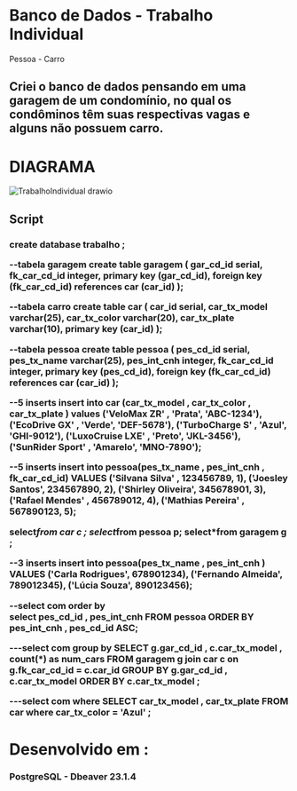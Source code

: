<h1>Banco de Dados - Trabalho Individual</h1>
<p>Pessoa - Carro</p>

<h2>Criei o banco de dados pensando em uma garagem de um condomínio, no qual os condôminos têm suas respectivas vagas e alguns não possuem carro.  </h2>

<h1 strong > DIAGRAMA </h1>

![TrabalhoIndividual drawio](https://github.com/LucasGonRo/BancodeDados/assets/128747383/41bbfb80-eb71-48d4-a73d-2b5467fd8dbe)


<h2>Script</h2>

<h3>create database trabalho ;

--tabela garagem
create table garagem (
	gar_cd_id serial,
	fk_car_cd_id integer,
	primary key (gar_cd_id),
	foreign key (fk_car_cd_id) references car (car_id)
	);

--tabela carro
create table car (
	car_id serial,
	car_tx_model varchar(25),
	car_tx_color varchar(20),
	car_tx_plate varchar(10),
	primary key (car_id)
	);

--tabela pessoa
create table pessoa (
	pes_cd_id serial,
	pes_tx_name varchar(25),
	pes_int_cnh integer,
	fk_car_cd_id integer,
	primary key (pes_cd_id),
	foreign key (fk_car_cd_id) references car (car_id)
	);

--5 inserts
insert into car (car_tx_model , car_tx_color , car_tx_plate ) 
values 
	('VeloMax ZR' ,
	'Prata',
	'ABC-1234'),
	('EcoDrive GX' ,
	'Verde',
	'DEF-5678'),
	('TurboCharge S' ,
	'Azul',
	'GHI-9012'),
	('LuxoCruise LXE' ,
	'Preto',
	'JKL-3456'),
	('SunRider Sport' ,
	'Amarelo',
	'MNO-7890');

--5 inserts
insert into pessoa(pes_tx_name , pes_int_cnh , fk_car_cd_id)
VALUES
    ('Silvana Silva' , 123456789, 1),
    ('Joesley Santos', 234567890, 2),
    ('Shirley Oliveira', 345678901, 3),
    ('Rafael Mendes' , 456789012, 4),
    ('Mathias Pereira' , 567890123, 5);
   

select*from car c ;
select*from pessoa p;
select*from garagem g ;

--3 inserts
insert into pessoa(pes_tx_name , pes_int_cnh )
VALUES
    ('Carla Rodrigues', 678901234),
    ('Fernando Almeida', 789012345),
    ('Lúcia Souza', 890123456);
    
--select com order by  
select pes_cd_id  , pes_int_cnh
FROM pessoa
ORDER BY pes_int_cnh , pes_cd_id  ASC;

---select com group by 
SELECT g.gar_cd_id , c.car_tx_model , count(*) as num_cars 
FROM garagem g
join car c on g.fk_car_cd_id = c.car_id
GROUP BY g.gar_cd_id , c.car_tx_model 
ORDER BY c.car_tx_model ;


---select com where
SELECT car_tx_model , car_tx_plate 
FROM car
where car_tx_color  = 'Azul' ;



</h3>


<h1 strong>Desenvolvido em :</h1>
<h3>PostgreSQL - Dbeaver 23.1.4</h3>



